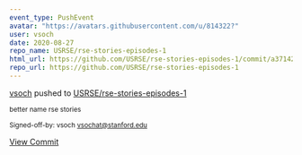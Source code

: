 ```yaml
---
event_type: PushEvent
avatar: "https://avatars.githubusercontent.com/u/814322?"
user: vsoch
date: 2020-08-27
repo_name: USRSE/rse-stories-episodes-1
html_url: https://github.com/USRSE/rse-stories-episodes-1/commit/a3714286cdd8063a064a33a57750ce3363a52874
repo_url: https://github.com/USRSE/rse-stories-episodes-1
---
```


<a href='https://github.com/vsoch' target='_blank'>vsoch</a> pushed to <a href='https://github.com/USRSE/rse-stories-episodes-1' target='_blank'>USRSE/rse-stories-episodes-1</a>

<small>better name rse stories

Signed-off-by: vsoch <vsochat@stanford.edu></small>

<a href='https://github.com/USRSE/rse-stories-episodes-1/commit/a3714286cdd8063a064a33a57750ce3363a52874' target='_blank'>View Commit</a>